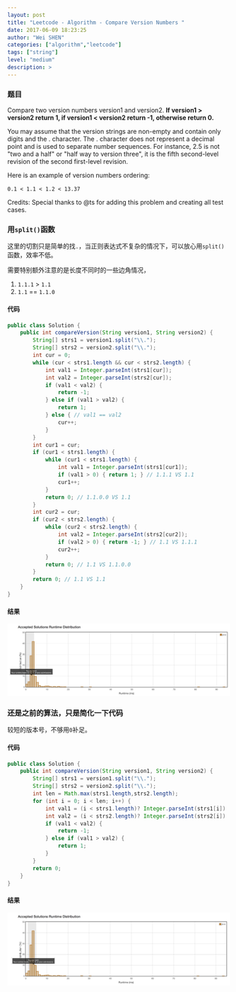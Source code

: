 ```yaml
---
layout: post
title: "Leetcode - Algorithm - Compare Version Numbers "
date: 2017-06-09 18:23:25
author: "Wei SHEN"
categories: ["algorithm","leetcode"]
tags: ["string"]
level: "medium"
description: >
---
```


### 题目
Compare two version numbers version1 and version2.
**If version1 > version2 return 1, if version1 < version2 return -1, otherwise return 0.**

You may assume that the version strings are non-empty and contain only digits and the . character.
The . character does not represent a decimal point and is used to separate number sequences.
For instance, 2.5 is not "two and a half" or "half way to version three", it is the fifth second-level revision of the second first-level revision.

Here is an example of version numbers ordering:
```
0.1 < 1.1 < 1.2 < 13.37
```
Credits:
Special thanks to @ts for adding this problem and creating all test cases.

### 用`split()`函数
这里的切割只是简单的找`.`，当正则表达式不复杂的情况下，可以放心用`split()`函数，效率不低。

需要特别额外注意的是长度不同时的一些边角情况，
1. `1.1.1` > `1.1`
2. `1.1` == `1.1.0`


#### 代码
```java
public class Solution {
    public int compareVersion(String version1, String version2) {
        String[] strs1 = version1.split("\\.");
        String[] strs2 = version2.split("\\.");
        int cur = 0;
        while (cur < strs1.length && cur < strs2.length) {
            int val1 = Integer.parseInt(strs1[cur]);
            int val2 = Integer.parseInt(strs2[cur]);
            if (val1 < val2) {
                return -1;
            } else if (val1 > val2) {
                return 1;
            } else { // val1 == val2
                cur++;
            }
        }
        int cur1 = cur;
        if (cur1 < strs1.length) {
            while (cur1 < strs1.length) {
                int val1 = Integer.parseInt(strs1[cur1]);
                if (val1 > 0) { return 1; } // 1.1.1 VS 1.1
                cur1++;
            }
            return 0; // 1.1.0.0 VS 1.1
        }
        int cur2 = cur;
        if (cur2 < strs2.length) {
            while (cur2 < strs2.length) {
                int val2 = Integer.parseInt(strs2[cur2]);
                if (val2 > 0) { return -1; } // 1.1 VS 1.1.1
                cur2++;
            }
            return 0; // 1.1 VS 1.1.0.0
        }
        return 0; // 1.1 VS 1.1
    }
}
```

#### 结果
![compare-version-numbers-1](/images/leetcode/compare-version-numbers-1.png)


### 还是之前的算法，只是简化一下代码
较短的版本号，不够用`0`补足。

#### 代码
```java
public class Solution {
    public int compareVersion(String version1, String version2) {
        String[] strs1 = version1.split("\\.");
        String[] strs2 = version2.split("\\.");
        int len = Math.max(strs1.length,strs2.length);
        for (int i = 0; i < len; i++) {
            int val1 = (i < strs1.length)? Integer.parseInt(strs1[i]) : 0;
            int val2 = (i < strs2.length)? Integer.parseInt(strs2[i]) : 0;
            if (val1 < val2) {
                return -1;
            } else if (val1 > val2) {
                return 1;
            }
        }
        return 0;
    }
}
```

#### 结果
![compare-version-numbers-2](/images/leetcode/compare-version-numbers-2.png)

